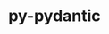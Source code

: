 ---
title: "py-pydantic"
layout: cache
categories: [package, develop]
meta: {"versions": ["1.10.9"], "compilers": ["apple-clang@=15.0.0", "cce@=15.0.1", "gcc@=11.3.0", "gcc@=11.4.0", "gcc@=9.4.0", "oneapi@=2023.2.0", "oneapi@=2023.2.1"], "oss": ["rhel8", "ubuntu20.04", "ubuntu22.04", "ventura"], "platforms": ["darwin", "linux"], "targets": ["aarch64", "neoverse_v1", "ppc64le", "x86_64_v3", "zen4"], "stacks": ["e4s", "e4s-arm", "e4s-cray-rhel", "e4s-neoverse_v1", "e4s-oneapi", "e4s-power", "ml-darwin-aarch64-mps", "ml-linux-x86_64-cpu", "ml-linux-x86_64-cuda", "root"], "num_specs": 65, "num_specs_by_stack": {"root": 65, "ml-darwin-aarch64-mps": 4, "e4s-cray-rhel": 10, "e4s-arm": 6, "e4s-neoverse_v1": 6, "e4s-power": 10, "e4s": 10, "e4s-oneapi": 9, "ml-linux-x86_64-cpu": 10, "ml-linux-x86_64-cuda": 10}}
spec_details: [{"hash": "eklwzelb2zi4eqpfytbriq5pbowwwk7l", "compiler": "apple-clang@=15.0.0", "versions": ["1.10.9"], "os": "ventura", "platform": "darwin", "target": "aarch64", "variants": ["build_system=python_pip", "~dotenv"], "stacks": ["root", "ml-darwin-aarch64-mps"], "size": "-", "tarball": "https://binaries.spack.io/develop/build_cache/darwin-ventura-aarch64/apple-clang-15.0.0/py-pydantic-1.10.9/darwin-ventura-aarch64-apple-clang-15.0.0-py-pydantic-1.10.9-eklwzelb2zi4eqpfytbriq5pbowwwk7l.spack"}, {"hash": "lzxhh535vkwh2hpcfu3dht5s7bvra667", "compiler": "apple-clang@=15.0.0", "versions": ["1.10.9"], "os": "ventura", "platform": "darwin", "target": "aarch64", "variants": ["build_system=python_pip", "~dotenv"], "stacks": ["root", "ml-darwin-aarch64-mps"], "size": "-", "tarball": "https://binaries.spack.io/develop/build_cache/darwin-ventura-aarch64/apple-clang-15.0.0/py-pydantic-1.10.9/darwin-ventura-aarch64-apple-clang-15.0.0-py-pydantic-1.10.9-lzxhh535vkwh2hpcfu3dht5s7bvra667.spack"}, {"hash": "ueqfukc4xcc3vzll2n4zdpfnz22h2sno", "compiler": "apple-clang@=15.0.0", "versions": ["1.10.9"], "os": "ventura", "platform": "darwin", "target": "aarch64", "variants": ["build_system=python_pip", "~dotenv"], "stacks": ["root", "ml-darwin-aarch64-mps"], "size": "-", "tarball": "https://binaries.spack.io/develop/build_cache/darwin-ventura-aarch64/apple-clang-15.0.0/py-pydantic-1.10.9/darwin-ventura-aarch64-apple-clang-15.0.0-py-pydantic-1.10.9-ueqfukc4xcc3vzll2n4zdpfnz22h2sno.spack"}, {"hash": "5x3p3fbdny2aqk6xc3c3c3v2buxdwmvd", "compiler": "apple-clang@=15.0.0", "versions": ["1.10.9"], "os": "ventura", "platform": "darwin", "target": "aarch64", "variants": ["build_system=python_pip", "~dotenv"], "stacks": ["root", "ml-darwin-aarch64-mps"], "size": "-", "tarball": "https://binaries.spack.io/develop/build_cache/darwin-ventura-aarch64/apple-clang-15.0.0/py-pydantic-1.10.9/darwin-ventura-aarch64-apple-clang-15.0.0-py-pydantic-1.10.9-5x3p3fbdny2aqk6xc3c3c3v2buxdwmvd.spack"}, {"hash": "53fun6tigvig4j5rj4jfjqbfhb6p5bj4", "compiler": "cce@=15.0.1", "versions": ["1.10.9"], "os": "rhel8", "platform": "linux", "target": "zen4", "variants": ["build_system=python_pip", "~dotenv"], "stacks": ["root", "e4s-cray-rhel"], "size": "-", "tarball": "https://binaries.spack.io/develop/build_cache/linux-rhel8-zen4/cce-15.0.1/py-pydantic-1.10.9/linux-rhel8-zen4-cce-15.0.1-py-pydantic-1.10.9-53fun6tigvig4j5rj4jfjqbfhb6p5bj4.spack"}, {"hash": "w4uzgokndgbqrawnon2osngpzygtljqj", "compiler": "cce@=15.0.1", "versions": ["1.10.9"], "os": "rhel8", "platform": "linux", "target": "zen4", "variants": ["build_system=python_pip", "~dotenv"], "stacks": ["root", "e4s-cray-rhel"], "size": "-", "tarball": "https://binaries.spack.io/develop/build_cache/linux-rhel8-zen4/cce-15.0.1/py-pydantic-1.10.9/linux-rhel8-zen4-cce-15.0.1-py-pydantic-1.10.9-w4uzgokndgbqrawnon2osngpzygtljqj.spack"}, {"hash": "uvinbpcl4b6ix72okvamvfgv5v66qurx", "compiler": "cce@=15.0.1", "versions": ["1.10.9"], "os": "rhel8", "platform": "linux", "target": "zen4", "variants": ["build_system=python_pip", "~dotenv"], "stacks": ["root", "e4s-cray-rhel"], "size": "-", "tarball": "https://binaries.spack.io/develop/build_cache/linux-rhel8-zen4/cce-15.0.1/py-pydantic-1.10.9/linux-rhel8-zen4-cce-15.0.1-py-pydantic-1.10.9-uvinbpcl4b6ix72okvamvfgv5v66qurx.spack"}, {"hash": "3uu4vupagbg6f6n3fwgzawbpla47ql3t", "compiler": "cce@=15.0.1", "versions": ["1.10.9"], "os": "rhel8", "platform": "linux", "target": "zen4", "variants": ["build_system=python_pip", "~dotenv"], "stacks": ["root", "e4s-cray-rhel"], "size": "-", "tarball": "https://binaries.spack.io/develop/build_cache/linux-rhel8-zen4/cce-15.0.1/py-pydantic-1.10.9/linux-rhel8-zen4-cce-15.0.1-py-pydantic-1.10.9-3uu4vupagbg6f6n3fwgzawbpla47ql3t.spack"}, {"hash": "glgthpsvguuf3hkbbm2pqc72up3n3cnr", "compiler": "cce@=15.0.1", "versions": ["1.10.9"], "os": "rhel8", "platform": "linux", "target": "zen4", "variants": ["build_system=python_pip", "~dotenv"], "stacks": ["root", "e4s-cray-rhel"], "size": "-", "tarball": "https://binaries.spack.io/develop/build_cache/linux-rhel8-zen4/cce-15.0.1/py-pydantic-1.10.9/linux-rhel8-zen4-cce-15.0.1-py-pydantic-1.10.9-glgthpsvguuf3hkbbm2pqc72up3n3cnr.spack"}, {"hash": "dusgwv422ihfrvbd5j3yb2ynqf4vqo3f", "compiler": "cce@=15.0.1", "versions": ["1.10.9"], "os": "rhel8", "platform": "linux", "target": "zen4", "variants": ["build_system=python_pip", "~dotenv"], "stacks": ["root", "e4s-cray-rhel"], "size": "-", "tarball": "https://binaries.spack.io/develop/build_cache/linux-rhel8-zen4/cce-15.0.1/py-pydantic-1.10.9/linux-rhel8-zen4-cce-15.0.1-py-pydantic-1.10.9-dusgwv422ihfrvbd5j3yb2ynqf4vqo3f.spack"}, {"hash": "hitne3zdfibhj7pbn5dbpe5j3myohvxw", "compiler": "cce@=15.0.1", "versions": ["1.10.9"], "os": "rhel8", "platform": "linux", "target": "zen4", "variants": ["build_system=python_pip", "~dotenv"], "stacks": ["root", "e4s-cray-rhel"], "size": "-", "tarball": "https://binaries.spack.io/develop/build_cache/linux-rhel8-zen4/cce-15.0.1/py-pydantic-1.10.9/linux-rhel8-zen4-cce-15.0.1-py-pydantic-1.10.9-hitne3zdfibhj7pbn5dbpe5j3myohvxw.spack"}, {"hash": "hedfysuphi6ybgtijs67crqqvpquvc5w", "compiler": "cce@=15.0.1", "versions": ["1.10.9"], "os": "rhel8", "platform": "linux", "target": "zen4", "variants": ["build_system=python_pip", "~dotenv"], "stacks": ["root", "e4s-cray-rhel"], "size": "-", "tarball": "https://binaries.spack.io/develop/build_cache/linux-rhel8-zen4/cce-15.0.1/py-pydantic-1.10.9/linux-rhel8-zen4-cce-15.0.1-py-pydantic-1.10.9-hedfysuphi6ybgtijs67crqqvpquvc5w.spack"}, {"hash": "nqkcc4jizwz5n2aayjoe5eqniwzb2o4o", "compiler": "cce@=15.0.1", "versions": ["1.10.9"], "os": "rhel8", "platform": "linux", "target": "zen4", "variants": ["build_system=python_pip", "~dotenv"], "stacks": ["root", "e4s-cray-rhel"], "size": "-", "tarball": "https://binaries.spack.io/develop/build_cache/linux-rhel8-zen4/cce-15.0.1/py-pydantic-1.10.9/linux-rhel8-zen4-cce-15.0.1-py-pydantic-1.10.9-nqkcc4jizwz5n2aayjoe5eqniwzb2o4o.spack"}, {"hash": "kjkanaj7dqcyihioxtuistwxkthwhi7e", "compiler": "cce@=15.0.1", "versions": ["1.10.9"], "os": "rhel8", "platform": "linux", "target": "zen4", "variants": ["build_system=python_pip", "~dotenv"], "stacks": ["root", "e4s-cray-rhel"], "size": "-", "tarball": "https://binaries.spack.io/develop/build_cache/linux-rhel8-zen4/cce-15.0.1/py-pydantic-1.10.9/linux-rhel8-zen4-cce-15.0.1-py-pydantic-1.10.9-kjkanaj7dqcyihioxtuistwxkthwhi7e.spack"}, {"hash": "xbelu5fjg2h3yaj3czqidqz466xq4ll6", "compiler": "gcc@=11.4.0", "versions": ["1.10.9"], "os": "ubuntu20.04", "platform": "linux", "target": "aarch64", "variants": ["build_system=python_pip", "~dotenv"], "stacks": ["root", "e4s-arm"], "size": "-", "tarball": "https://binaries.spack.io/develop/build_cache/linux-ubuntu20.04-aarch64/gcc-11.4.0/py-pydantic-1.10.9/linux-ubuntu20.04-aarch64-gcc-11.4.0-py-pydantic-1.10.9-xbelu5fjg2h3yaj3czqidqz466xq4ll6.spack"}, {"hash": "hfps55z25tn4okegyjsnbdxk5g7wt3ry", "compiler": "gcc@=11.4.0", "versions": ["1.10.9"], "os": "ubuntu20.04", "platform": "linux", "target": "aarch64", "variants": ["build_system=python_pip", "~dotenv"], "stacks": ["root", "e4s-arm"], "size": "-", "tarball": "https://binaries.spack.io/develop/build_cache/linux-ubuntu20.04-aarch64/gcc-11.4.0/py-pydantic-1.10.9/linux-ubuntu20.04-aarch64-gcc-11.4.0-py-pydantic-1.10.9-hfps55z25tn4okegyjsnbdxk5g7wt3ry.spack"}, {"hash": "yaddzpa4dyim4rqxry6dpkq76rvyyj3c", "compiler": "gcc@=11.4.0", "versions": ["1.10.9"], "os": "ubuntu20.04", "platform": "linux", "target": "aarch64", "variants": ["build_system=python_pip", "~dotenv"], "stacks": ["root", "e4s-arm"], "size": "-", "tarball": "https://binaries.spack.io/develop/build_cache/linux-ubuntu20.04-aarch64/gcc-11.4.0/py-pydantic-1.10.9/linux-ubuntu20.04-aarch64-gcc-11.4.0-py-pydantic-1.10.9-yaddzpa4dyim4rqxry6dpkq76rvyyj3c.spack"}, {"hash": "ba4opvurufvwsejddjngi4h73kvwtisg", "compiler": "gcc@=11.4.0", "versions": ["1.10.9"], "os": "ubuntu20.04", "platform": "linux", "target": "aarch64", "variants": ["build_system=python_pip", "~dotenv"], "stacks": ["root", "e4s-arm"], "size": "-", "tarball": "https://binaries.spack.io/develop/build_cache/linux-ubuntu20.04-aarch64/gcc-11.4.0/py-pydantic-1.10.9/linux-ubuntu20.04-aarch64-gcc-11.4.0-py-pydantic-1.10.9-ba4opvurufvwsejddjngi4h73kvwtisg.spack"}, {"hash": "zdkdqlbhhaiedtqbfrxnvejmttaqy6mw", "compiler": "gcc@=11.4.0", "versions": ["1.10.9"], "os": "ubuntu20.04", "platform": "linux", "target": "aarch64", "variants": ["build_system=python_pip", "~dotenv"], "stacks": ["root", "e4s-arm"], "size": "-", "tarball": "https://binaries.spack.io/develop/build_cache/linux-ubuntu20.04-aarch64/gcc-11.4.0/py-pydantic-1.10.9/linux-ubuntu20.04-aarch64-gcc-11.4.0-py-pydantic-1.10.9-zdkdqlbhhaiedtqbfrxnvejmttaqy6mw.spack"}, {"hash": "erg4aylzpr7a4ayhqqchucltvi4x75a5", "compiler": "gcc@=11.4.0", "versions": ["1.10.9"], "os": "ubuntu20.04", "platform": "linux", "target": "aarch64", "variants": ["build_system=python_pip", "~dotenv"], "stacks": ["root", "e4s-arm"], "size": "-", "tarball": "https://binaries.spack.io/develop/build_cache/linux-ubuntu20.04-aarch64/gcc-11.4.0/py-pydantic-1.10.9/linux-ubuntu20.04-aarch64-gcc-11.4.0-py-pydantic-1.10.9-erg4aylzpr7a4ayhqqchucltvi4x75a5.spack"}, {"hash": "mrg2k5xvitv6kdnys6np2zx4rbdj2vzz", "compiler": "gcc@=11.4.0", "versions": ["1.10.9"], "os": "ubuntu20.04", "platform": "linux", "target": "neoverse_v1", "variants": ["build_system=python_pip", "~dotenv"], "stacks": ["e4s-neoverse_v1", "root"], "size": "-", "tarball": "https://binaries.spack.io/develop/build_cache/linux-ubuntu20.04-neoverse_v1/gcc-11.4.0/py-pydantic-1.10.9/linux-ubuntu20.04-neoverse_v1-gcc-11.4.0-py-pydantic-1.10.9-mrg2k5xvitv6kdnys6np2zx4rbdj2vzz.spack"}, {"hash": "g5cokariu5a6suxodtjjdmkq2pkyeolv", "compiler": "gcc@=11.4.0", "versions": ["1.10.9"], "os": "ubuntu20.04", "platform": "linux", "target": "neoverse_v1", "variants": ["build_system=python_pip", "~dotenv"], "stacks": ["e4s-neoverse_v1", "root"], "size": "-", "tarball": "https://binaries.spack.io/develop/build_cache/linux-ubuntu20.04-neoverse_v1/gcc-11.4.0/py-pydantic-1.10.9/linux-ubuntu20.04-neoverse_v1-gcc-11.4.0-py-pydantic-1.10.9-g5cokariu5a6suxodtjjdmkq2pkyeolv.spack"}, {"hash": "s7yejgzgxriql4vlawjdscn4sonbe746", "compiler": "gcc@=11.4.0", "versions": ["1.10.9"], "os": "ubuntu20.04", "platform": "linux", "target": "neoverse_v1", "variants": ["build_system=python_pip", "~dotenv"], "stacks": ["e4s-neoverse_v1", "root"], "size": "-", "tarball": "https://binaries.spack.io/develop/build_cache/linux-ubuntu20.04-neoverse_v1/gcc-11.4.0/py-pydantic-1.10.9/linux-ubuntu20.04-neoverse_v1-gcc-11.4.0-py-pydantic-1.10.9-s7yejgzgxriql4vlawjdscn4sonbe746.spack"}, {"hash": "5kwfxt5t67onben6jmjimt24ewlt7vwe", "compiler": "gcc@=11.4.0", "versions": ["1.10.9"], "os": "ubuntu20.04", "platform": "linux", "target": "neoverse_v1", "variants": ["build_system=python_pip", "~dotenv"], "stacks": ["e4s-neoverse_v1", "root"], "size": "-", "tarball": "https://binaries.spack.io/develop/build_cache/linux-ubuntu20.04-neoverse_v1/gcc-11.4.0/py-pydantic-1.10.9/linux-ubuntu20.04-neoverse_v1-gcc-11.4.0-py-pydantic-1.10.9-5kwfxt5t67onben6jmjimt24ewlt7vwe.spack"}, {"hash": "pflkz5uauts5ahdkz553q7vuhbuegmuh", "compiler": "gcc@=11.4.0", "versions": ["1.10.9"], "os": "ubuntu20.04", "platform": "linux", "target": "neoverse_v1", "variants": ["build_system=python_pip", "~dotenv"], "stacks": ["e4s-neoverse_v1", "root"], "size": "-", "tarball": "https://binaries.spack.io/develop/build_cache/linux-ubuntu20.04-neoverse_v1/gcc-11.4.0/py-pydantic-1.10.9/linux-ubuntu20.04-neoverse_v1-gcc-11.4.0-py-pydantic-1.10.9-pflkz5uauts5ahdkz553q7vuhbuegmuh.spack"}, {"hash": "2xfuc2eeyuyacslky2ljgpret6dhjift", "compiler": "gcc@=11.4.0", "versions": ["1.10.9"], "os": "ubuntu20.04", "platform": "linux", "target": "neoverse_v1", "variants": ["build_system=python_pip", "~dotenv"], "stacks": ["e4s-neoverse_v1", "root"], "size": "-", "tarball": "https://binaries.spack.io/develop/build_cache/linux-ubuntu20.04-neoverse_v1/gcc-11.4.0/py-pydantic-1.10.9/linux-ubuntu20.04-neoverse_v1-gcc-11.4.0-py-pydantic-1.10.9-2xfuc2eeyuyacslky2ljgpret6dhjift.spack"}, {"hash": "cnidlxsk2wm45wpwvdm7wf3hvzgwmsyp", "compiler": "gcc@=9.4.0", "versions": ["1.10.9"], "os": "ubuntu20.04", "platform": "linux", "target": "ppc64le", "variants": ["build_system=python_pip", "~dotenv"], "stacks": ["root", "e4s-power"], "size": "-", "tarball": "https://binaries.spack.io/develop/build_cache/linux-ubuntu20.04-ppc64le/gcc-9.4.0/py-pydantic-1.10.9/linux-ubuntu20.04-ppc64le-gcc-9.4.0-py-pydantic-1.10.9-cnidlxsk2wm45wpwvdm7wf3hvzgwmsyp.spack"}, {"hash": "sqaugzo2rygq5b45lzfqerw4fiizap6t", "compiler": "gcc@=9.4.0", "versions": ["1.10.9"], "os": "ubuntu20.04", "platform": "linux", "target": "ppc64le", "variants": ["build_system=python_pip", "~dotenv"], "stacks": ["root", "e4s-power"], "size": "-", "tarball": "https://binaries.spack.io/develop/build_cache/linux-ubuntu20.04-ppc64le/gcc-9.4.0/py-pydantic-1.10.9/linux-ubuntu20.04-ppc64le-gcc-9.4.0-py-pydantic-1.10.9-sqaugzo2rygq5b45lzfqerw4fiizap6t.spack"}, {"hash": "fe6jirns4hr37qm23avfbz723soc7xgz", "compiler": "gcc@=9.4.0", "versions": ["1.10.9"], "os": "ubuntu20.04", "platform": "linux", "target": "ppc64le", "variants": ["build_system=python_pip", "~dotenv"], "stacks": ["root", "e4s-power"], "size": "-", "tarball": "https://binaries.spack.io/develop/build_cache/linux-ubuntu20.04-ppc64le/gcc-9.4.0/py-pydantic-1.10.9/linux-ubuntu20.04-ppc64le-gcc-9.4.0-py-pydantic-1.10.9-fe6jirns4hr37qm23avfbz723soc7xgz.spack"}, {"hash": "tfumu4ctnf7dzb37zsfbrky5rj7nhrse", "compiler": "gcc@=9.4.0", "versions": ["1.10.9"], "os": "ubuntu20.04", "platform": "linux", "target": "ppc64le", "variants": ["build_system=python_pip", "~dotenv"], "stacks": ["root", "e4s-power"], "size": "-", "tarball": "https://binaries.spack.io/develop/build_cache/linux-ubuntu20.04-ppc64le/gcc-9.4.0/py-pydantic-1.10.9/linux-ubuntu20.04-ppc64le-gcc-9.4.0-py-pydantic-1.10.9-tfumu4ctnf7dzb37zsfbrky5rj7nhrse.spack"}, {"hash": "ejoc75gybbg73r6zxly6hvivmimmaq6u", "compiler": "gcc@=9.4.0", "versions": ["1.10.9"], "os": "ubuntu20.04", "platform": "linux", "target": "ppc64le", "variants": ["build_system=python_pip", "~dotenv"], "stacks": ["root", "e4s-power"], "size": "-", "tarball": "https://binaries.spack.io/develop/build_cache/linux-ubuntu20.04-ppc64le/gcc-9.4.0/py-pydantic-1.10.9/linux-ubuntu20.04-ppc64le-gcc-9.4.0-py-pydantic-1.10.9-ejoc75gybbg73r6zxly6hvivmimmaq6u.spack"}, {"hash": "hcrjeltq3zozo3bvyfhpwladts57az7e", "compiler": "gcc@=9.4.0", "versions": ["1.10.9"], "os": "ubuntu20.04", "platform": "linux", "target": "ppc64le", "variants": ["build_system=python_pip", "~dotenv"], "stacks": ["root", "e4s-power"], "size": "-", "tarball": "https://binaries.spack.io/develop/build_cache/linux-ubuntu20.04-ppc64le/gcc-9.4.0/py-pydantic-1.10.9/linux-ubuntu20.04-ppc64le-gcc-9.4.0-py-pydantic-1.10.9-hcrjeltq3zozo3bvyfhpwladts57az7e.spack"}, {"hash": "whfncazl2ethn5hunqqtsexrr6cwj7gw", "compiler": "gcc@=9.4.0", "versions": ["1.10.9"], "os": "ubuntu20.04", "platform": "linux", "target": "ppc64le", "variants": ["build_system=python_pip", "~dotenv"], "stacks": ["root", "e4s-power"], "size": "-", "tarball": "https://binaries.spack.io/develop/build_cache/linux-ubuntu20.04-ppc64le/gcc-9.4.0/py-pydantic-1.10.9/linux-ubuntu20.04-ppc64le-gcc-9.4.0-py-pydantic-1.10.9-whfncazl2ethn5hunqqtsexrr6cwj7gw.spack"}, {"hash": "5sool3h3rcf7ab7mavpcearbreze6vyr", "compiler": "gcc@=9.4.0", "versions": ["1.10.9"], "os": "ubuntu20.04", "platform": "linux", "target": "ppc64le", "variants": ["build_system=python_pip", "~dotenv"], "stacks": ["root", "e4s-power"], "size": "-", "tarball": "https://binaries.spack.io/develop/build_cache/linux-ubuntu20.04-ppc64le/gcc-9.4.0/py-pydantic-1.10.9/linux-ubuntu20.04-ppc64le-gcc-9.4.0-py-pydantic-1.10.9-5sool3h3rcf7ab7mavpcearbreze6vyr.spack"}, {"hash": "a5jjhhlh2i66yfjjdsr3kv5pu5hnrssq", "compiler": "gcc@=9.4.0", "versions": ["1.10.9"], "os": "ubuntu20.04", "platform": "linux", "target": "ppc64le", "variants": ["build_system=python_pip", "~dotenv"], "stacks": ["root", "e4s-power"], "size": "-", "tarball": "https://binaries.spack.io/develop/build_cache/linux-ubuntu20.04-ppc64le/gcc-9.4.0/py-pydantic-1.10.9/linux-ubuntu20.04-ppc64le-gcc-9.4.0-py-pydantic-1.10.9-a5jjhhlh2i66yfjjdsr3kv5pu5hnrssq.spack"}, {"hash": "ufxevnk3u5hdi2bg4wi6qvoynw753yfl", "compiler": "gcc@=9.4.0", "versions": ["1.10.9"], "os": "ubuntu20.04", "platform": "linux", "target": "ppc64le", "variants": ["build_system=python_pip", "~dotenv"], "stacks": ["root", "e4s-power"], "size": "-", "tarball": "https://binaries.spack.io/develop/build_cache/linux-ubuntu20.04-ppc64le/gcc-9.4.0/py-pydantic-1.10.9/linux-ubuntu20.04-ppc64le-gcc-9.4.0-py-pydantic-1.10.9-ufxevnk3u5hdi2bg4wi6qvoynw753yfl.spack"}, {"hash": "vo3qtlcrudlgcg2jh4s4j65guutjwqvg", "compiler": "gcc@=11.4.0", "versions": ["1.10.9"], "os": "ubuntu20.04", "platform": "linux", "target": "x86_64_v3", "variants": ["build_system=python_pip", "~dotenv"], "stacks": ["e4s", "root"], "size": "-", "tarball": "https://binaries.spack.io/develop/build_cache/linux-ubuntu20.04-x86_64_v3/gcc-11.4.0/py-pydantic-1.10.9/linux-ubuntu20.04-x86_64_v3-gcc-11.4.0-py-pydantic-1.10.9-vo3qtlcrudlgcg2jh4s4j65guutjwqvg.spack"}, {"hash": "dfytst5pbizr5qmtsaiwhhnz7q6hjjyn", "compiler": "gcc@=11.4.0", "versions": ["1.10.9"], "os": "ubuntu20.04", "platform": "linux", "target": "x86_64_v3", "variants": ["build_system=python_pip", "~dotenv"], "stacks": ["e4s", "root"], "size": "-", "tarball": "https://binaries.spack.io/develop/build_cache/linux-ubuntu20.04-x86_64_v3/gcc-11.4.0/py-pydantic-1.10.9/linux-ubuntu20.04-x86_64_v3-gcc-11.4.0-py-pydantic-1.10.9-dfytst5pbizr5qmtsaiwhhnz7q6hjjyn.spack"}, {"hash": "njzzefe2eujay5hgilszmovf5xpdxi4s", "compiler": "gcc@=11.4.0", "versions": ["1.10.9"], "os": "ubuntu20.04", "platform": "linux", "target": "x86_64_v3", "variants": ["build_system=python_pip", "~dotenv"], "stacks": ["e4s", "root"], "size": "-", "tarball": "https://binaries.spack.io/develop/build_cache/linux-ubuntu20.04-x86_64_v3/gcc-11.4.0/py-pydantic-1.10.9/linux-ubuntu20.04-x86_64_v3-gcc-11.4.0-py-pydantic-1.10.9-njzzefe2eujay5hgilszmovf5xpdxi4s.spack"}, {"hash": "xlodpfwta3paxhae76ous2s4irfkkzsf", "compiler": "gcc@=11.4.0", "versions": ["1.10.9"], "os": "ubuntu20.04", "platform": "linux", "target": "x86_64_v3", "variants": ["build_system=python_pip", "~dotenv"], "stacks": ["e4s", "root"], "size": "-", "tarball": "https://binaries.spack.io/develop/build_cache/linux-ubuntu20.04-x86_64_v3/gcc-11.4.0/py-pydantic-1.10.9/linux-ubuntu20.04-x86_64_v3-gcc-11.4.0-py-pydantic-1.10.9-xlodpfwta3paxhae76ous2s4irfkkzsf.spack"}, {"hash": "ozwhe5jbycwws6kl4f6qud7ckg42keno", "compiler": "gcc@=11.4.0", "versions": ["1.10.9"], "os": "ubuntu20.04", "platform": "linux", "target": "x86_64_v3", "variants": ["build_system=python_pip", "~dotenv"], "stacks": ["e4s", "root"], "size": "-", "tarball": "https://binaries.spack.io/develop/build_cache/linux-ubuntu20.04-x86_64_v3/gcc-11.4.0/py-pydantic-1.10.9/linux-ubuntu20.04-x86_64_v3-gcc-11.4.0-py-pydantic-1.10.9-ozwhe5jbycwws6kl4f6qud7ckg42keno.spack"}, {"hash": "uehwcc6va7fvlrqeaahu27zrbbpageca", "compiler": "gcc@=11.4.0", "versions": ["1.10.9"], "os": "ubuntu20.04", "platform": "linux", "target": "x86_64_v3", "variants": ["build_system=python_pip", "~dotenv"], "stacks": ["e4s", "root"], "size": "-", "tarball": "https://binaries.spack.io/develop/build_cache/linux-ubuntu20.04-x86_64_v3/gcc-11.4.0/py-pydantic-1.10.9/linux-ubuntu20.04-x86_64_v3-gcc-11.4.0-py-pydantic-1.10.9-uehwcc6va7fvlrqeaahu27zrbbpageca.spack"}, {"hash": "f3seanbte2duh3bh4crcndyrbbc3txon", "compiler": "gcc@=11.4.0", "versions": ["1.10.9"], "os": "ubuntu20.04", "platform": "linux", "target": "x86_64_v3", "variants": ["build_system=python_pip", "~dotenv"], "stacks": ["e4s", "root"], "size": "-", "tarball": "https://binaries.spack.io/develop/build_cache/linux-ubuntu20.04-x86_64_v3/gcc-11.4.0/py-pydantic-1.10.9/linux-ubuntu20.04-x86_64_v3-gcc-11.4.0-py-pydantic-1.10.9-f3seanbte2duh3bh4crcndyrbbc3txon.spack"}, {"hash": "a3jdyzg6k7kjtjoyy63r3zjtnvranqoh", "compiler": "gcc@=11.4.0", "versions": ["1.10.9"], "os": "ubuntu20.04", "platform": "linux", "target": "x86_64_v3", "variants": ["build_system=python_pip", "~dotenv"], "stacks": ["e4s", "root"], "size": "-", "tarball": "https://binaries.spack.io/develop/build_cache/linux-ubuntu20.04-x86_64_v3/gcc-11.4.0/py-pydantic-1.10.9/linux-ubuntu20.04-x86_64_v3-gcc-11.4.0-py-pydantic-1.10.9-a3jdyzg6k7kjtjoyy63r3zjtnvranqoh.spack"}, {"hash": "ljghhdeugusaitbp254e7n5i5ub7f365", "compiler": "gcc@=11.4.0", "versions": ["1.10.9"], "os": "ubuntu20.04", "platform": "linux", "target": "x86_64_v3", "variants": ["build_system=python_pip", "~dotenv"], "stacks": ["e4s", "root"], "size": "-", "tarball": "https://binaries.spack.io/develop/build_cache/linux-ubuntu20.04-x86_64_v3/gcc-11.4.0/py-pydantic-1.10.9/linux-ubuntu20.04-x86_64_v3-gcc-11.4.0-py-pydantic-1.10.9-ljghhdeugusaitbp254e7n5i5ub7f365.spack"}, {"hash": "rasyqvugxw3gqyq357et33uvjjzau4ia", "compiler": "gcc@=11.4.0", "versions": ["1.10.9"], "os": "ubuntu20.04", "platform": "linux", "target": "x86_64_v3", "variants": ["build_system=python_pip", "~dotenv"], "stacks": ["e4s", "root"], "size": "-", "tarball": "https://binaries.spack.io/develop/build_cache/linux-ubuntu20.04-x86_64_v3/gcc-11.4.0/py-pydantic-1.10.9/linux-ubuntu20.04-x86_64_v3-gcc-11.4.0-py-pydantic-1.10.9-rasyqvugxw3gqyq357et33uvjjzau4ia.spack"}, {"hash": "wmmrkilptrokckgebejpayjg44kbqbl7", "compiler": "oneapi@=2023.2.0", "versions": ["1.10.9"], "os": "ubuntu20.04", "platform": "linux", "target": "x86_64_v3", "variants": ["build_system=python_pip", "~dotenv"], "stacks": ["root", "e4s-oneapi"], "size": "-", "tarball": "https://binaries.spack.io/develop/build_cache/linux-ubuntu20.04-x86_64_v3/oneapi-2023.2.0/py-pydantic-1.10.9/linux-ubuntu20.04-x86_64_v3-oneapi-2023.2.0-py-pydantic-1.10.9-wmmrkilptrokckgebejpayjg44kbqbl7.spack"}, {"hash": "ulyy5ebkli4vy2g4vfi76jkk3mrs2wdn", "compiler": "oneapi@=2023.2.0", "versions": ["1.10.9"], "os": "ubuntu20.04", "platform": "linux", "target": "x86_64_v3", "variants": ["build_system=python_pip", "~dotenv"], "stacks": ["root", "e4s-oneapi"], "size": "-", "tarball": "https://binaries.spack.io/develop/build_cache/linux-ubuntu20.04-x86_64_v3/oneapi-2023.2.0/py-pydantic-1.10.9/linux-ubuntu20.04-x86_64_v3-oneapi-2023.2.0-py-pydantic-1.10.9-ulyy5ebkli4vy2g4vfi76jkk3mrs2wdn.spack"}, {"hash": "6skankwangdif3ct3chpxjkubomrcorh", "compiler": "oneapi@=2023.2.0", "versions": ["1.10.9"], "os": "ubuntu20.04", "platform": "linux", "target": "x86_64_v3", "variants": ["build_system=python_pip", "~dotenv"], "stacks": ["root", "e4s-oneapi"], "size": "-", "tarball": "https://binaries.spack.io/develop/build_cache/linux-ubuntu20.04-x86_64_v3/oneapi-2023.2.0/py-pydantic-1.10.9/linux-ubuntu20.04-x86_64_v3-oneapi-2023.2.0-py-pydantic-1.10.9-6skankwangdif3ct3chpxjkubomrcorh.spack"}, {"hash": "3vc44nrkoqjwaugsmb4icylbrwj4zq5y", "compiler": "oneapi@=2023.2.1", "versions": ["1.10.9"], "os": "ubuntu20.04", "platform": "linux", "target": "x86_64_v3", "variants": ["build_system=python_pip", "~dotenv"], "stacks": ["root", "e4s-oneapi"], "size": "-", "tarball": "https://binaries.spack.io/develop/build_cache/linux-ubuntu20.04-x86_64_v3/oneapi-2023.2.1/py-pydantic-1.10.9/linux-ubuntu20.04-x86_64_v3-oneapi-2023.2.1-py-pydantic-1.10.9-3vc44nrkoqjwaugsmb4icylbrwj4zq5y.spack"}, {"hash": "osob7cukev4rs7ri2q5abkhopdztxjzy", "compiler": "oneapi@=2023.2.1", "versions": ["1.10.9"], "os": "ubuntu20.04", "platform": "linux", "target": "x86_64_v3", "variants": ["build_system=python_pip", "~dotenv"], "stacks": ["root", "e4s-oneapi"], "size": "-", "tarball": "https://binaries.spack.io/develop/build_cache/linux-ubuntu20.04-x86_64_v3/oneapi-2023.2.1/py-pydantic-1.10.9/linux-ubuntu20.04-x86_64_v3-oneapi-2023.2.1-py-pydantic-1.10.9-osob7cukev4rs7ri2q5abkhopdztxjzy.spack"}, {"hash": "arufsp45zvmgo6zqw6znp6wcveqytuo4", "compiler": "oneapi@=2023.2.1", "versions": ["1.10.9"], "os": "ubuntu20.04", "platform": "linux", "target": "x86_64_v3", "variants": ["build_system=python_pip", "~dotenv"], "stacks": ["root", "e4s-oneapi"], "size": "-", "tarball": "https://binaries.spack.io/develop/build_cache/linux-ubuntu20.04-x86_64_v3/oneapi-2023.2.1/py-pydantic-1.10.9/linux-ubuntu20.04-x86_64_v3-oneapi-2023.2.1-py-pydantic-1.10.9-arufsp45zvmgo6zqw6znp6wcveqytuo4.spack"}, {"hash": "4lgngbtyj4auxpfr2bj5edmhgndtum27", "compiler": "oneapi@=2023.2.1", "versions": ["1.10.9"], "os": "ubuntu20.04", "platform": "linux", "target": "x86_64_v3", "variants": ["build_system=python_pip", "~dotenv"], "stacks": ["root", "e4s-oneapi"], "size": "-", "tarball": "https://binaries.spack.io/develop/build_cache/linux-ubuntu20.04-x86_64_v3/oneapi-2023.2.1/py-pydantic-1.10.9/linux-ubuntu20.04-x86_64_v3-oneapi-2023.2.1-py-pydantic-1.10.9-4lgngbtyj4auxpfr2bj5edmhgndtum27.spack"}, {"hash": "a7kme2qxvm3oplfm3f2gm4kawttfu3kk", "compiler": "oneapi@=2023.2.1", "versions": ["1.10.9"], "os": "ubuntu20.04", "platform": "linux", "target": "x86_64_v3", "variants": ["build_system=python_pip", "~dotenv"], "stacks": ["root", "e4s-oneapi"], "size": "-", "tarball": "https://binaries.spack.io/develop/build_cache/linux-ubuntu20.04-x86_64_v3/oneapi-2023.2.1/py-pydantic-1.10.9/linux-ubuntu20.04-x86_64_v3-oneapi-2023.2.1-py-pydantic-1.10.9-a7kme2qxvm3oplfm3f2gm4kawttfu3kk.spack"}, {"hash": "xktovfhl6z5b2qzlq3666m7whu4ocqxc", "compiler": "oneapi@=2023.2.1", "versions": ["1.10.9"], "os": "ubuntu20.04", "platform": "linux", "target": "x86_64_v3", "variants": ["build_system=python_pip", "~dotenv"], "stacks": ["root", "e4s-oneapi"], "size": "-", "tarball": "https://binaries.spack.io/develop/build_cache/linux-ubuntu20.04-x86_64_v3/oneapi-2023.2.1/py-pydantic-1.10.9/linux-ubuntu20.04-x86_64_v3-oneapi-2023.2.1-py-pydantic-1.10.9-xktovfhl6z5b2qzlq3666m7whu4ocqxc.spack"}, {"hash": "hvg6zeobizm4pvbo4ies44exgcmc7344", "compiler": "gcc@=11.3.0", "versions": ["1.10.9"], "os": "ubuntu22.04", "platform": "linux", "target": "x86_64_v3", "variants": ["build_system=python_pip", "~dotenv"], "stacks": ["root", "ml-linux-x86_64-cpu", "ml-linux-x86_64-cuda"], "size": "-", "tarball": "https://binaries.spack.io/develop/build_cache/linux-ubuntu22.04-x86_64_v3/gcc-11.3.0/py-pydantic-1.10.9/linux-ubuntu22.04-x86_64_v3-gcc-11.3.0-py-pydantic-1.10.9-hvg6zeobizm4pvbo4ies44exgcmc7344.spack"}, {"hash": "ecpxng2u3lf4zcevwhjkvhtyiom3yyqg", "compiler": "gcc@=11.3.0", "versions": ["1.10.9"], "os": "ubuntu22.04", "platform": "linux", "target": "x86_64_v3", "variants": ["build_system=python_pip", "~dotenv"], "stacks": ["root", "ml-linux-x86_64-cpu", "ml-linux-x86_64-cuda"], "size": "-", "tarball": "https://binaries.spack.io/develop/build_cache/linux-ubuntu22.04-x86_64_v3/gcc-11.3.0/py-pydantic-1.10.9/linux-ubuntu22.04-x86_64_v3-gcc-11.3.0-py-pydantic-1.10.9-ecpxng2u3lf4zcevwhjkvhtyiom3yyqg.spack"}, {"hash": "spul5qht3laehjdq5fabtpcvxut5dn3a", "compiler": "gcc@=11.3.0", "versions": ["1.10.9"], "os": "ubuntu22.04", "platform": "linux", "target": "x86_64_v3", "variants": ["build_system=python_pip", "~dotenv"], "stacks": ["root", "ml-linux-x86_64-cpu", "ml-linux-x86_64-cuda"], "size": "-", "tarball": "https://binaries.spack.io/develop/build_cache/linux-ubuntu22.04-x86_64_v3/gcc-11.3.0/py-pydantic-1.10.9/linux-ubuntu22.04-x86_64_v3-gcc-11.3.0-py-pydantic-1.10.9-spul5qht3laehjdq5fabtpcvxut5dn3a.spack"}, {"hash": "zxjp5wwm5y22vlkgev7i5pc7zip7kxkz", "compiler": "gcc@=11.3.0", "versions": ["1.10.9"], "os": "ubuntu22.04", "platform": "linux", "target": "x86_64_v3", "variants": ["build_system=python_pip", "~dotenv"], "stacks": ["root", "ml-linux-x86_64-cpu", "ml-linux-x86_64-cuda"], "size": "-", "tarball": "https://binaries.spack.io/develop/build_cache/linux-ubuntu22.04-x86_64_v3/gcc-11.3.0/py-pydantic-1.10.9/linux-ubuntu22.04-x86_64_v3-gcc-11.3.0-py-pydantic-1.10.9-zxjp5wwm5y22vlkgev7i5pc7zip7kxkz.spack"}, {"hash": "zty4gzs4esk4gzdbu46j5jlq3j47hl5o", "compiler": "gcc@=11.3.0", "versions": ["1.10.9"], "os": "ubuntu22.04", "platform": "linux", "target": "x86_64_v3", "variants": ["build_system=python_pip", "~dotenv"], "stacks": ["root", "ml-linux-x86_64-cpu", "ml-linux-x86_64-cuda"], "size": "-", "tarball": "https://binaries.spack.io/develop/build_cache/linux-ubuntu22.04-x86_64_v3/gcc-11.3.0/py-pydantic-1.10.9/linux-ubuntu22.04-x86_64_v3-gcc-11.3.0-py-pydantic-1.10.9-zty4gzs4esk4gzdbu46j5jlq3j47hl5o.spack"}, {"hash": "uur5fqciuhbyvqtwqd2gmvshdds7xogf", "compiler": "gcc@=11.3.0", "versions": ["1.10.9"], "os": "ubuntu22.04", "platform": "linux", "target": "x86_64_v3", "variants": ["build_system=python_pip", "~dotenv"], "stacks": ["root", "ml-linux-x86_64-cpu", "ml-linux-x86_64-cuda"], "size": "-", "tarball": "https://binaries.spack.io/develop/build_cache/linux-ubuntu22.04-x86_64_v3/gcc-11.3.0/py-pydantic-1.10.9/linux-ubuntu22.04-x86_64_v3-gcc-11.3.0-py-pydantic-1.10.9-uur5fqciuhbyvqtwqd2gmvshdds7xogf.spack"}, {"hash": "wajc2ol7meydazvi3mgnlsaeianstmda", "compiler": "gcc@=11.3.0", "versions": ["1.10.9"], "os": "ubuntu22.04", "platform": "linux", "target": "x86_64_v3", "variants": ["build_system=python_pip", "~dotenv"], "stacks": ["root", "ml-linux-x86_64-cpu", "ml-linux-x86_64-cuda"], "size": "-", "tarball": "https://binaries.spack.io/develop/build_cache/linux-ubuntu22.04-x86_64_v3/gcc-11.3.0/py-pydantic-1.10.9/linux-ubuntu22.04-x86_64_v3-gcc-11.3.0-py-pydantic-1.10.9-wajc2ol7meydazvi3mgnlsaeianstmda.spack"}, {"hash": "pavkmbjliwrvrukrsakvmmzc4pbq2ccq", "compiler": "gcc@=11.3.0", "versions": ["1.10.9"], "os": "ubuntu22.04", "platform": "linux", "target": "x86_64_v3", "variants": ["build_system=python_pip", "~dotenv"], "stacks": ["root", "ml-linux-x86_64-cpu", "ml-linux-x86_64-cuda"], "size": "-", "tarball": "https://binaries.spack.io/develop/build_cache/linux-ubuntu22.04-x86_64_v3/gcc-11.3.0/py-pydantic-1.10.9/linux-ubuntu22.04-x86_64_v3-gcc-11.3.0-py-pydantic-1.10.9-pavkmbjliwrvrukrsakvmmzc4pbq2ccq.spack"}, {"hash": "qdc5y6v76ofwgaxp6jfqklikaezfpasp", "compiler": "gcc@=11.3.0", "versions": ["1.10.9"], "os": "ubuntu22.04", "platform": "linux", "target": "x86_64_v3", "variants": ["build_system=python_pip", "~dotenv"], "stacks": ["root", "ml-linux-x86_64-cpu", "ml-linux-x86_64-cuda"], "size": "-", "tarball": "https://binaries.spack.io/develop/build_cache/linux-ubuntu22.04-x86_64_v3/gcc-11.3.0/py-pydantic-1.10.9/linux-ubuntu22.04-x86_64_v3-gcc-11.3.0-py-pydantic-1.10.9-qdc5y6v76ofwgaxp6jfqklikaezfpasp.spack"}, {"hash": "pak3ugrvzihvbl52z5x7j7t4ovwt2qy6", "compiler": "gcc@=11.3.0", "versions": ["1.10.9"], "os": "ubuntu22.04", "platform": "linux", "target": "x86_64_v3", "variants": ["build_system=python_pip", "~dotenv"], "stacks": ["root", "ml-linux-x86_64-cpu", "ml-linux-x86_64-cuda"], "size": "-", "tarball": "https://binaries.spack.io/develop/build_cache/linux-ubuntu22.04-x86_64_v3/gcc-11.3.0/py-pydantic-1.10.9/linux-ubuntu22.04-x86_64_v3-gcc-11.3.0-py-pydantic-1.10.9-pak3ugrvzihvbl52z5x7j7t4ovwt2qy6.spack"}]
---